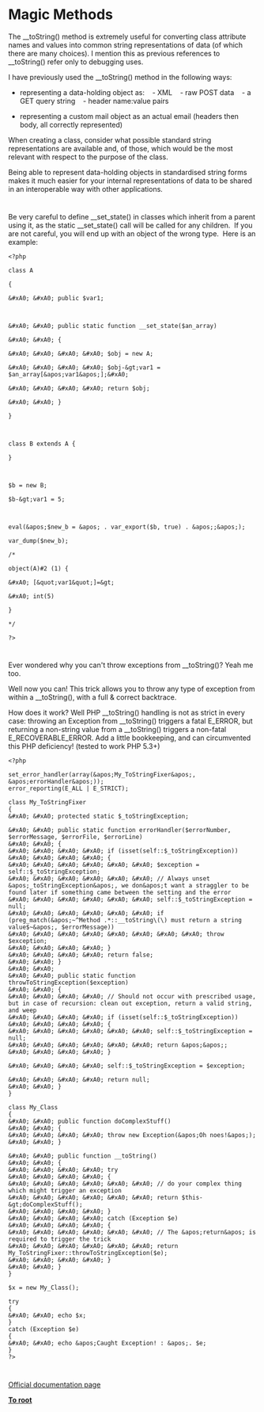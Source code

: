 # Magic Methods





The __toString() method is extremely useful for converting class attribute names and values into common string representations of data (of which there are many choices). I mention this as previous references to __toString() refer only to debugging uses.

I have previously used the __toString() method in the following ways:

 - representing a data-holding object as:
&#xA0;&#xA0; - XML
&#xA0;&#xA0; - raw POST data
&#xA0;&#xA0; - a GET query string
&#xA0;&#xA0; - header name:value pairs

 - representing a custom mail object as an actual email (headers then body, all correctly represented)

When creating a class, consider what possible standard string representations are available and, of those, which would be the most relevant with respect to the purpose of the class.

Being able to represent data-holding objects in standardised string forms makes it much easier for your internal representations of data to be shared in an interoperable way with other applications.

  

#



Be very careful to define __set_state() in classes which inherit from a parent using it, as the static __set_state() call will be called for any children.&#xA0; If you are not careful, you will end up with an object of the wrong type.&#xA0; Here is an example:





```
<?php

class A

{

&#xA0; &#xA0; public $var1; 



&#xA0; &#xA0; public static function __set_state($an_array)

&#xA0; &#xA0; {

&#xA0; &#xA0; &#xA0; &#xA0; $obj = new A;

&#xA0; &#xA0; &#xA0; &#xA0; $obj-&gt;var1 = $an_array[&apos;var1&apos;];&#xA0; 

&#xA0; &#xA0; &#xA0; &#xA0; return $obj;

&#xA0; &#xA0; }

}



class B extends A {

}



$b = new B;

$b-&gt;var1 = 5;



eval(&apos;$new_b = &apos; . var_export($b, true) . &apos;;&apos;); 

var_dump($new_b);

/*

object(A)#2 (1) {

&#xA0; [&quot;var1&quot;]=&gt;

&#xA0; int(5)

}

*/

?>
```



  

#



Ever wondered why you can&apos;t throw exceptions from __toString()? Yeah me too. 

Well now you can! This trick allows you to throw any type of exception from within a __toString(), with a full &amp; correct backtrace.

How does it work? Well PHP __toString() handling is not as strict in every case: throwing an Exception from __toString() triggers a fatal E_ERROR, but returning a non-string value from a __toString() triggers a non-fatal E_RECOVERABLE_ERROR. 
Add a little bookkeeping, and can circumvented this PHP deficiency!
(tested to work PHP 5.3+)



```
<?php

set_error_handler(array(&apos;My_ToStringFixer&apos;, &apos;errorHandler&apos;));
error_reporting(E_ALL | E_STRICT);

class My_ToStringFixer
{
&#xA0; &#xA0; protected static $_toStringException;

&#xA0; &#xA0; public static function errorHandler($errorNumber, $errorMessage, $errorFile, $errorLine)
&#xA0; &#xA0; {
&#xA0; &#xA0; &#xA0; &#xA0; if (isset(self::$_toStringException))
&#xA0; &#xA0; &#xA0; &#xA0; {
&#xA0; &#xA0; &#xA0; &#xA0; &#xA0; &#xA0; $exception = self::$_toStringException;
&#xA0; &#xA0; &#xA0; &#xA0; &#xA0; &#xA0; // Always unset &apos;_toStringException&apos;, we don&apos;t want a straggler to be found later if something came between the setting and the error
&#xA0; &#xA0; &#xA0; &#xA0; &#xA0; &#xA0; self::$_toStringException = null;
&#xA0; &#xA0; &#xA0; &#xA0; &#xA0; &#xA0; if (preg_match(&apos;~^Method .*::__toString\(\) must return a string value$~&apos;, $errorMessage))
&#xA0; &#xA0; &#xA0; &#xA0; &#xA0; &#xA0; &#xA0; &#xA0; throw $exception;
&#xA0; &#xA0; &#xA0; &#xA0; }
&#xA0; &#xA0; &#xA0; &#xA0; return false;
&#xA0; &#xA0; }
&#xA0; &#xA0; 
&#xA0; &#xA0; public static function throwToStringException($exception)
&#xA0; &#xA0; {
&#xA0; &#xA0; &#xA0; &#xA0; // Should not occur with prescribed usage, but in case of recursion: clean out exception, return a valid string, and weep
&#xA0; &#xA0; &#xA0; &#xA0; if (isset(self::$_toStringException))
&#xA0; &#xA0; &#xA0; &#xA0; {
&#xA0; &#xA0; &#xA0; &#xA0; &#xA0; &#xA0; self::$_toStringException = null;
&#xA0; &#xA0; &#xA0; &#xA0; &#xA0; &#xA0; return &apos;&apos;;
&#xA0; &#xA0; &#xA0; &#xA0; }

&#xA0; &#xA0; &#xA0; &#xA0; self::$_toStringException = $exception;

&#xA0; &#xA0; &#xA0; &#xA0; return null;
&#xA0; &#xA0; }
}

class My_Class
{
&#xA0; &#xA0; public function doComplexStuff()
&#xA0; &#xA0; {
&#xA0; &#xA0; &#xA0; &#xA0; throw new Exception(&apos;Oh noes!&apos;);
&#xA0; &#xA0; }

&#xA0; &#xA0; public function __toString()
&#xA0; &#xA0; {
&#xA0; &#xA0; &#xA0; &#xA0; try
&#xA0; &#xA0; &#xA0; &#xA0; {
&#xA0; &#xA0; &#xA0; &#xA0; &#xA0; &#xA0; // do your complex thing which might trigger an exception
&#xA0; &#xA0; &#xA0; &#xA0; &#xA0; &#xA0; return $this-&gt;doComplexStuff();
&#xA0; &#xA0; &#xA0; &#xA0; }
&#xA0; &#xA0; &#xA0; &#xA0; catch (Exception $e)
&#xA0; &#xA0; &#xA0; &#xA0; {
&#xA0; &#xA0; &#xA0; &#xA0; &#xA0; &#xA0; // The &apos;return&apos; is required to trigger the trick
&#xA0; &#xA0; &#xA0; &#xA0; &#xA0; &#xA0; return My_ToStringFixer::throwToStringException($e);
&#xA0; &#xA0; &#xA0; &#xA0; }
&#xA0; &#xA0; }
}

$x = new My_Class();

try
{
&#xA0; &#xA0; echo $x;
}
catch (Exception $e)
{
&#xA0; &#xA0; echo &apos;Caught Exception! : &apos;. $e;
}
?>
```



  

#

[Official documentation page](https://www.php.net/manual/en/language.oop5.magic.php)

**[To root](/README.md)**